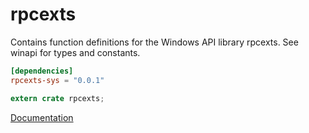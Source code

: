 # rpcexts #
Contains function definitions for the Windows API library rpcexts. See winapi for types and constants.

```toml
[dependencies]
rpcexts-sys = "0.0.1"
```

```rust
extern crate rpcexts;
```

[Documentation](https://retep998.github.io/doc/rpcexts/)
